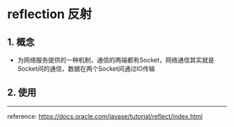 # reflection 反射

## 1. 概念
* 为网络服务提供的一种机制，通信的两端都有Socket，网络通信其实就是Socket间的通信，数据在两个Socket间通过IO传输
## 2. 使用



***
reference: https://docs.oracle.com/javase/tutorial/reflect/index.html